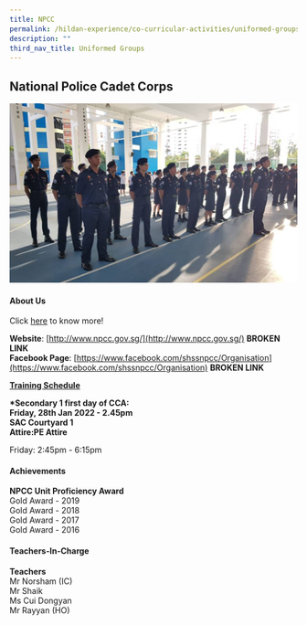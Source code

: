 ```yaml
---
title: NPCC
permalink: /hildan-experience/co-curricular-activities/uniformed-groups/npcc/
description: ""
third_nav_title: Uniformed Groups
---
```

National Police Cadet Corps
---------------------------


![](/images/CCA/NPCC1.png)


#### About Us

Click&nbsp;[here](/files/CCA/NPCC%20CCA%20Presentation%202021.pdf)&nbsp;to know more!

**Website**:&nbsp;[http://www.npcc.gov.sg/](http://www.npcc.gov.sg/)  **BROKEN LINK**<br>
**Facebook Page**:&nbsp;[https://www.facebook.com/shssnpcc/Organisation](https://www.facebook.com/shssnpcc/Organisation) **BROKEN LINK**

**<u>Training Schedule</u>**

**\*Secondary 1 first day of CCA:**  
**Friday, 28th Jan 2022 - 2.45pm  
SAC Courtyard 1  
Attire:PE Attire**

Friday: 2:45pm - 6:15pm

#### Achievements

**NPCC Unit Proficiency Award**  
Gold Award - 2019  
Gold Award - 2018  
Gold Award - 2017  
Gold Award - 2016

#### Teachers-In-Charge

**Teachers**  
Mr Norsham (IC)  
Mr Shaik  
Ms Cui Dongyan  
Mr Rayyan (HO)